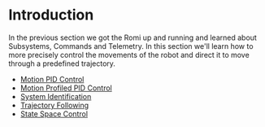 # Introduction
In the previous section we got the Romi up and running and learned about Subsystems, Commands and Telemetry.  In this section we'll learn how to more precisely control the movements of the robot and direct it to move through a predefined trajectory.  
 
- [Motion PID Control](romiPID.md)
- [Motion Profiled PID Control](romiProfiledPID.md)
- [System Identification](romiSystemId.md)
- [Trajectory Following](romiTrajectory.md)
- [State Space Control](romiStateSpace.md)
<!-- - [Programming Servos](romiServos.md) -->
<!-- Velocity PID Control  -->
<!-- - [Filters](romiFilters) -->